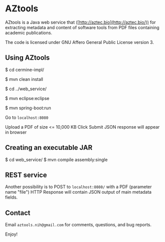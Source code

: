 # AZtools

AZtools is a Java web service that ([http://aztec.bio](http://aztec.bio/)) for extracting metadata
and content of software tools from PDF files containing academic publications.

The code is licensed under GNU Affero General Public License version 3.

## Using AZtools

$ cd cermine-impl/

$ mvn clean install

$ cd ../web_service/

$ mvn eclipse:eclipse

$ mvn spring-boot:run

Go to `localhost:8080`

Upload a PDF of size <= 10,000 KB
Click Submit
JSON response will appear in browser

## Creating an executable JAR

$ cd web_service/
$ mvn compile assembly:single

## REST service

Another possibility is to POST to `localhost:8080/` with a PDF (parameter name "file") 
HTTP Response will contain JSON output of main metadata fields.

## Contact

Email `aztools.nih@gmail.com` for comments, questions, and bug reports.

Enjoy!